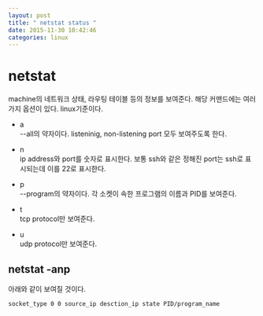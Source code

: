```yaml
---
layout: post
title: " netstat status "
date: 2015-11-30 10:42:46
categories: linux
---
```


# netstat
machine의 네트워크 상태, 라우팅 테이블 등의 정보를 보여준다. 해당 커맨드에는 여러가지 옵션이 있다. linux기준이다.

  - a  
  --all의 약자이다. listeninig, non-listening port 모두 보여주도록 한다. 

  - n  
ip address와 port를 숫자로 표시한다. 보통 ssh와 같은 정해진 port는 ssh로 표시되는데 이를 22로 표시한다.

  - p  
--program의 약자이다. 각 소켓이 속한 프로그램의 이름과 PID를 보여준다.

  - t   
tcp protocol만 보여준다.
  - u  
udp protocol만 보여준다.



## netstat -anp
아래와 같이 보여질 것이다.  

```bash
socket_type 0 0 source_ip desction_ip state PID/program_name
```
